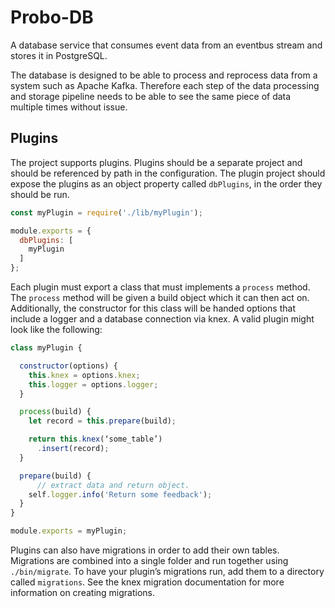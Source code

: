 # Probo-DB

A database service that consumes event data from an eventbus stream and stores it in PostgreSQL.

The database is designed to be able to process and reprocess data from a system such as Apache Kafka. Therefore each step of the data processing and storage pipeline needs to be able to see the same piece of data multiple times without issue.

## Plugins

The project supports plugins. Plugins should be a separate project and should be referenced by path in the configuration. The plugin project should expose the plugins as an object property called `dbPlugins`, in the order they should be run.

```javascript
const myPlugin = require('./lib/myPlugin');

module.exports = {
  dbPlugins: [
    myPlugin
  ]
};
```

Each plugin must export a class that must implements a `process` method. The `process` method will be given a build object which it can then act on. Additionally, the constructor for this class will be handed options that include a logger and a database connection via knex. A valid plugin might look like the following:

```javascript
class myPlugin {

  constructor(options) {
    this.knex = options.knex;
    this.logger = options.logger;
  }

  process(build) {
    let record = this.prepare(build);

    return this.knex(‘some_table’)
      .insert(record);
  }

  prepare(build) {
	  // extract data and return object.
    self.logger.info('Return some feedback');
  }
}

module.exports = myPlugin;
```

Plugins can also have migrations in order to add their own tables. Migrations are combined into a single folder and run together using `./bin/migrate`. To have your plugin’s migrations run, add them to a directory called `migrations`. See the knex migration documentation for more information on creating migrations.
